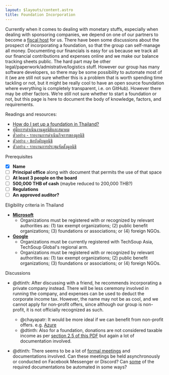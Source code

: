 ```yaml
---
layout: $layouts/content.astro
title: Foundation Incorporation
---
```


Currently when it comes to dealing with monetary stuffs, especially when dealing with sponsoring companies, we depend on one of our partners to become a [fiscal host](https://docs.opencollective.com/help/fiscal-hosts/fiscal-hosts) for us. There have been some discussions about the prospect of incorporating a foundation, so that the group can self-manage all money. Documenting our financials is easy for us because we track all our financial contributions and expenses online and we make our balance tracking sheets public. The hard part may be other legal/paperwork/admistrative/logistics stuff. However our group has many software developers, so there may be some possibility to automate most of it (we are still not sure whether this is a problem that is worth spending time tackling or not, but it might be really cool to have an open source foundation where everything is completely transparent, i.e. on GitHub). However there may be other factors. We’re still not sure whether to start a foundation or not, but this page is here to document the body of knowledge, factors, and requirements.

Readings and resources:

- [How do I set up a foundation in Thailand?](https://www.siam-legal.com/Business-in-Thailand/thailand-foundation.php)
- [คู่มือการดำเนินงานมูลนิธิและสมาคม](http://www.oic.go.th/FILEWEB/CABINFOCENTER12/DRAWER094/GENERAL/DATA0000/00000095.PDF)
- [ตัวอย่าง - รายงานการดำเนินกิจการของมูลนิธิ](https://webportal.bangkok.go.th/upload/user/00000098/News/Procurement/1-64/1.pdf)
- [ตัวอย่าง - ข้อบังคับมูลนิธิ](https://webportal.bangkok.go.th/upload/user/00000063/Service/Administration/f11.pdf)
- [ตัวอย่าง - รายงานการประชุมจัดตั้งมูลนิธิ](https://webportal.bangkok.go.th/upload/user/00000063/Service/Administration/f30.pdf)

Prerequisites

- [x] **Name**
- [ ] **Principal office** along with document that permits the use of that space
- [ ] **At least 3 people on the board**
- [ ] **500,000 THB of cash** (maybe reduced to 200,000 THB?)
- [ ] **Regulations**
- [ ] **An approved auditor?**

Eligibility criteria in Thailand

- [**Microsoft**](https://www.microsoft.com/en-us/nonprofits/eligibility?activetab=pivot1%3aprimaryr4)
  - Organizations must be registered with or recognized by relevant authorities as: (1) tax exempt organizations; (2) public benefit organizations; (3) foundations or associations; or (4) foreign NGOs.
- [**Google**](https://support.google.com/nonprofits/answer/3215869?ref_topic=3247288)
  - Organizations must be currently registered with TechSoup Asia, TechSoup Global's regional arm.
  - Organizations must be registered with or recognized by relevant authorities as: (1) tax exempt organizations; (2) public benefit organizations; (3) foundations or associations; or (4) foreign NGOs.

Discussions

- @dtinth: After discussing with a friend, he recommends incorporating a private company instead. There will be less ceremony involved in running the company, and expenses can be used to deduct the corporate income tax. However, the name may not be as cool, and we cannot apply for non-profit offers, since although our group is non-profit, it is not officially recognized as such.

  - @chayapatr: It would be more ideal if we can benefit from non-profit offers. e.g. [Azure](https://www.microsoft.com/en-us/nonprofits/azure)
  - @dtinth: Also for a foundation, donations are not considered taxable income as per [section 2.5 of this PDF](http://www.oic.go.th/FILEWEB/CABINFOCENTER12/DRAWER094/GENERAL/DATA0000/00000095.PDF) but again a lot of documentation involved.

- @dtinth: There seems to be a lot of [formal meetings](https://www.opsmoac.go.th/km-km_org_center-files-391991791805) and documentations involved. Can these meetings be held asynchronously or conducted on Facebook Messenger or Discord? Can [some](https://webportal.bangkok.go.th/upload/user/00000098/News/Procurement/1-64/1.pdf) of the required documentations be automated in some ways?
